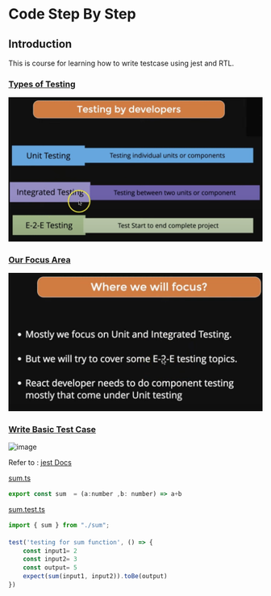 # Code Step By Step

## Introduction

This is course for learning how to write testcase using jest and RTL.

### <ins>Types of Testing</ins>
![Types of Testing](https://github.com/swatantrasinha/jest-and-RTL/blob/main/screenshots/001-type_Of_Testing.png "Testing Types")

### <ins>Our Focus Area</ins>
![Out Focus Area](https://github.com/swatantrasinha/jest-and-RTL/blob/main/screenshots/002-Our_Focus_Area.png "Focus Area")

### <ins>Write Basic Test Case</ins>
<img width="944" height="599" alt="image" src="https://github.com/user-attachments/assets/7c9ba42d-36a7-43c5-9238-c7ed698fd68e" />

Refer to : [jest Docs](https://jestjs.io/docs/api)

<ins>sum.ts</ins>

```javascript
export const sum  = (a:number ,b: number) => a+b
```

<ins>sum.test.ts</ins>
```javascript
import { sum } from "./sum";

test('testing for sum function', () => {
    const input1= 2
    const input2= 3
    const output= 5
    expect(sum(input1, input2)).toBe(output)   
})
```


